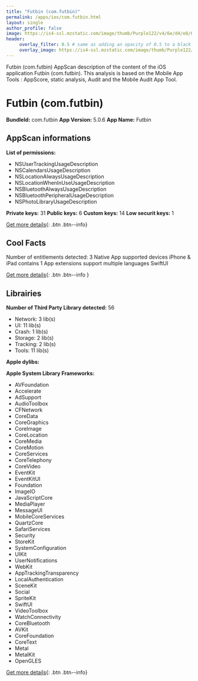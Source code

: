 ```yaml
---
title: "Futbin (com.futbin)"
permalink: /apps/ios/com.futbin.html
layout: single
author_profile: false
image: https://is4-ssl.mzstatic.com/image/thumb/Purple122/v4/6e/d4/e8/6ed4e8ae-bdb8-30d0-5e34-286f9d96b337/AppIcon-0-0-1x_U007emarketing-0-0-0-7-0-0-sRGB-0-0-0-GLES2_U002c0-512MB-85-220-0-0.png/512x512bb.jpg
header: 
     overlay_filter: 0.5 # same as adding an opacity of 0.5 to a black background
     overlay_image: https://is4-ssl.mzstatic.com/image/thumb/Purple122/v4/6e/d4/e8/6ed4e8ae-bdb8-30d0-5e34-286f9d96b337/AppIcon-0-0-1x_U007emarketing-0-0-0-7-0-0-sRGB-0-0-0-GLES2_U002c0-512MB-85-220-0-0.png/512x512bb.jpg
---
```

Futbin (com.futbin) AppScan description of the content of the iOS application Futbin (com.futbin). This analysis is based on the Mobile App Tools : AppScore, static analysis, Audit and the Mobile Audit App Tool.

# Futbin (com.futbin)

**BundleId:** com.futbin
**App Version:** 5.0.6
**App Name:** Futbin


## AppScan informations 

**List of permissions:** 
- NSUserTrackingUsageDescription
- NSCalendarsUsageDescription
- NSLocationAlwaysUsageDescription
- NSLocationWhenInUseUsageDescription
- NSBluetoothAlwaysUsageDescription
- NSBluetoothPeripheralUsageDescription
- NSPhotoLibraryUsageDescription
  
  
**Private keys:** 31
**Public keys:** 6
**Custom keys:** 14
**Low securit keys:** 1
  
[Get more details](/pricing.html){: .btn .btn--info}

## Cool Facts

Number of entitlements detected: 3
Native App
supported devices iPhone & iPad
contains 1 App extensions
support multiple languages
SwiftUI
  
[Get more details](/pricing.html){: .btn .btn--info }

## Librairies 
**Number of Third Party Library detected:** 56
- Network: 3 lib(s)
- UI: 11 lib(s)
- Crash: 1 lib(s)
- Storage: 2 lib(s)
- Tracking: 2 lib(s)
- Tools: 11 lib(s)


**Apple dylibs:**


**Apple System Library Frameworks:**
- AVFoundation
- Accelerate
- AdSupport
- AudioToolbox
- CFNetwork
- CoreData
- CoreGraphics
- CoreImage
- CoreLocation
- CoreMedia
- CoreMotion
- CoreServices
- CoreTelephony
- CoreVideo
- EventKit
- EventKitUI
- Foundation
- ImageIO
- JavaScriptCore
- MediaPlayer
- MessageUI
- MobileCoreServices
- QuartzCore
- SafariServices
- Security
- StoreKit
- SystemConfiguration
- UIKit
- UserNotifications
- WebKit
- AppTrackingTransparency
- LocalAuthentication
- SceneKit
- Social
- SpriteKit
- SwiftUI
- VideoToolbox
- WatchConnectivity
- CoreBluetooth
- AVKit
- CoreFoundation
- CoreText
- Metal
- MetalKit
- OpenGLES


  
[Get more details](/pricing.html){: .btn .btn--info}

